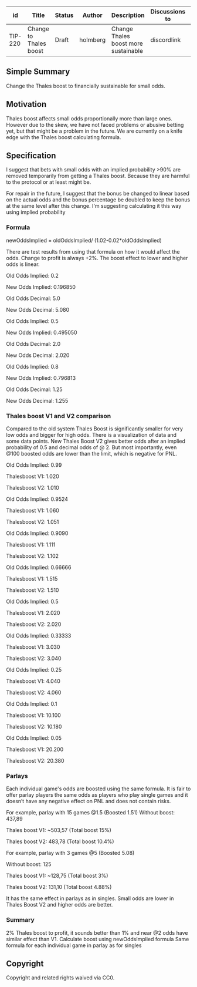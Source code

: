 | id      | Title | Status | Author | Description | Discussions to | Created |
| ----------- | ----------- | ----------- | ----------- | ----------- | ----------- | ----------- |
| TIP-220 | Change to Thales boost | Draft | holmberg | Change Thales boost more sustainable | discordlink | 2024-08-06

## Simple Summary
Change the Thales boost to financially sustainable for small odds.

## Motivation
Thales boost affects small odds proportionally more than large ones. However due to the skew, we have not faced problems or abusive betting yet, but that might be a problem in the future. We are currently on a knife edge with the Thales boost calculating formula.

## Specification
I suggest that bets with small odds with an implied probability >90% are removed temporarily from getting a Thales boost. Because they are harmful to the protocol or at least might be.

For repair in the future, I suggest that the bonus be changed to linear based on the actual odds and the bonus percentage be doubled to keep the bonus at the same level after this change. I'm suggesting calculating it this way using implied probability

### Formula
newOddsImplied = oldOddsImplied/ (1.02-0.02*oldOddsImplied)

There are test results from using that formula on how it would affect the odds. Change to profit is always +2%. The boost effect to lower and higher odds is linear. 

Old Odds Implied: 0.2

New Odds Implied: 0.196850

Old Odds Decimal: 5.0

New Odds Decimal: 5.080



Old Odds Implied: 0.5

New Odds Implied: 0.495050

Old Odds Decimal: 2.0

New Odds Decimal: 2.020


Old Odds Implied: 0.8

New Odds Implied: 0.796813

Old Odds Decimal: 1.25

New Odds Decimal: 1.255

### Thales boost V1 and V2 comparison
Compared to the old system Thales Boost is significantly smaller for very low odds and bigger for high odds. There is a visualization of data and some data points. New Thales Boost V2 gives better odds after an implied probability of 0.5 and decimal odds of @ 2. But most importantly, even @100 boosted odds are lower than the limit, which is negative for PNL.

Old Odds Implied: 0.99

Thalesboost V1: 1.020

Thalesboost V2: 1.010


Old Odds Implied: 0.9524

Thalesboost V1: 1.060

Thalesboost V2: 1.051


Old Odds Implied: 0.9090

Thalesboost V1: 1.111

Thalesboost V2: 1.102


Old Odds Implied: 0.66666

Thalesboost V1: 1.515

Thalesboost V2: 1.510


Old Odds Implied: 0.5

Thalesboost V1: 2.020

Thalesboost V2: 2.020


Old Odds Implied: 0.33333

Thalesboost V1: 3.030

Thalesboost V2: 3.040


Old Odds Implied: 0.25

Thalesboost V1: 4.040

Thalesboost V2: 4.060


Old Odds Implied: 0.1

Thalesboost V1: 10.100

Thalesboost V2: 10.180


Old Odds Implied: 0.05

Thalesboost V1: 20.200

Thalesboost V2: 20.380



### Parlays
Each individual game's odds are boosted using the same formula. It is fair to offer parlay players the same odds as players who play single games and it doesn’t have any negative effect on PNL and does not contain risks.


For example, parlay with 15 games @1.5 (Boosted 1.51)
Without boost: 437,89

Thales boost V1: ~503,57 (Total boost 15%)

Thales boost V2: 483,78  (Total boost 10.4%)


For example, parlay with 3 games @5 (Boosted 5.08)

Without boost: 125

Thales boost V1: ~128,75 (Total boost 3%)

Thales boost V2: 131,10 (Total boost 4.88%)

It has the same effect in parlays as in singles. Small odds are lower in Thales Boost V2 and higher odds are better. 


### Summary
2% Thales boost to profit, it sounds better than 1% and near @2 odds have similar effect than V1.
Calculate boost using newOddsImplied formula
Same formula for each individual game in parlay as for singles

## Copyright

Copyright and related rights waived via CC0.
